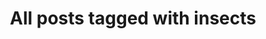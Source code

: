 ---
layout: tag
title: "All posts tagged with insects"
permalink: /weblog/tags/insects/
taxonomy: insects
---
